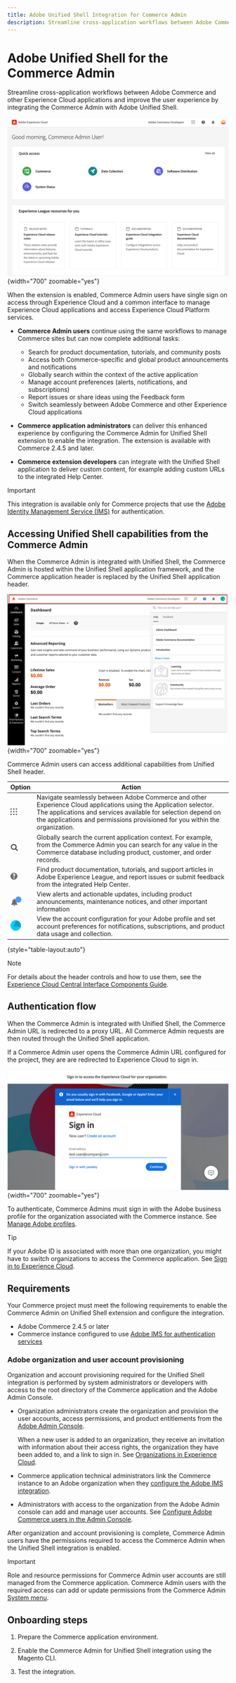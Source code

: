 ```yaml
---
title: Adobe Unified Shell Integration for Commerce Admin
description: Streamline cross-application workflows between Adobe Commerce and other Experience Cloud applications and improve user experience by integrating the Commerce Admin with Adobe Unified Shell
---
```

# Adobe Unified Shell for the Commerce Admin

Streamline cross-application workflows between Adobe Commerce and other Experience Cloud applications and improve the user experience by integrating the Commerce Admin with Adobe Unified Shell.

![Experience Cloud dashboard](./assets/uex-home-dashboard.png){width="700" zoomable="yes"}

When the extension is enabled, Commerce Admin users have single sign on access through Experience Cloud and a common interface to manage Experience Cloud applications and access Experience Cloud Platform services.

- **Commerce Admin users** continue using the same workflows to manage Commerce sites but can now complete additional tasks:

  - Search for product documentation, tutorials, and community posts
  - Access both Commerce-specific and global product announcements and notifications
  - Globally search within the context of the active application
  - Manage account preferences (alerts, notifications, and subscriptions)
  - Report issues or share ideas using the Feedback form
  - Switch seamlessly between Adobe Commerce and other Experience Cloud applications

- **Commerce application administrators** can deliver this enhanced experience by configuring the Commerce Admin for Unified Shell extension to enable the integration. The extension is available with Commerce 2.4.5 and later.

- **Commerce extension developers** can integrate with the Unified Shell application to deliver custom content, for example adding custom URLs to the integrated Help Center.

>[!IMPORTANT]
>
>This integration is available only for Commerce projects that use the  [Adobe Identity Management Service (IMS)](../getting-started/adobe-ims-config.md) for authentication.

## Accessing Unified Shell capabilities from the Commerce Admin

When the Commerce Admin is integrated with Unified Shell, the Commerce Admin is hosted within the Unified Shell application framework, and the Commerce application  header is replaced by the Unified Shell application header.

![Experience Cloud dashboard](./assets/uex-commerce-admin.png){width="700" zoomable="yes"}

Commerce Admin users can access additional capabilities from Unified Shell  header.

| Option                                                     | Action                                                                                                                                                                                                                                                           |
|------------------------------------------------------------|------------------------------------------------------------------------------------------------------------------------------------------------------------------------------------------------------------------------------------------------------------------|
| ![Application Switcher](./assets/menu-icon.png)            | Navigate seamlessly between Adobe Commerce and other Experience Cloud applications using the Application selector. The applications and services available for selection depend on the applications and permissions provisioned for you within the organization. |
| ![Search icon](./assets/search-icon.png)                   | Globally search the current application context. For example, from the Commerce Admin you can search for any value in the Commerce database including product, customer, and order records.                                                                      |
| ![Help Center](./assets/help-icon.png)                     | Find product documentation, tutorials, and support articles in Adobe Experience League, and report issues or submit feedback from the integrated Help Center.                                                                                                    |
| ![Notifications](./assets/notifications-icon.png)          | View alerts and actionable updates, including product announcements, maintenance notices, and other important information                                                                                                                                        |
| ![User profile and account](./assets/preferences-icon.png) | View the account configuration for your Adobe profile  and set account preferences for notifications, subscriptions, and product data usage and collection.                                                                                                      |

{style="table-layout:auto"}

>[!NOTE]
>
>For details about the header controls and how to use them, see the [Experience Cloud Central Interface Components Guide](https://experienceleague.adobe.com/docs/core-services/interface/experience-cloud.html#support).

## Authentication flow

When the Commerce Admin is integrated with Unified Shell, the Commerce Admin URL is redirected to a proxy URL. All Commerce Admin requests are then routed through the Unified Shell application.

If a Commerce Admin user opens the Commerce Admin URL configured for the project, they are are redirected to Experience Cloud to sign in.

![Experience Cloud login](./assets/uex-experience-cloud-login.png){width="700" zoomable="yes"}

To authenticate, Commerce Admins must sign in with the Adobe business profile for the organization associated with the Commerce instance. See [Manage Adobe profiles](https://helpx.adobe.com/enterprise/using/manage-adobe-profiles.html).


>[!TIP]
>
>If your Adobe ID is associated with more than one organization, you might have to switch organizations to access the Commerce application. See [Sign in to Experience Cloud](https://experienceleague.adobe.com/docs/core-services/interface/experience-cloud.html#signin).


## Requirements

Your Commerce project must meet the following requirements to enable the Commerce Admin on Unified Shell extension and configure the integration.

- Adobe Commerce 2.4.5 or later
- Commerce instance configured to use [Adobe IMS for authentication services](../getting-started/adobe-ims-config.md)

### Adobe organization and user account provisioning

Organization and account provisioning required for the Unified Shell integration is performed by system administrators or developers with access to the root directory of the Commerce application and the Adobe Admin Console.

- Organization administrators create the organization and provision the user accounts, access permissions, and product entitlements from the [Adobe Admin Console](https://helpx.adobe.com/enterprise/admin-guide.html).

  When a new user is added to an organization, they receive an invitation with information about their access rights, the organization they have been added to, and a link to sign in. See [Organizations in Experience Cloud](https://experienceleague.adobe.com/docs/core-services/interface/administration/organizations.html?lang=en).

- Commerce application technical administrators link the Commerce instance to an Adobe organization when they [configure the Adobe IMS integration](../getting-started/adobe-ims-config.md).

- Administrators with access to the organization from the Adobe Admin console can add and manage user accounts.  See [Configure Adobe Commerce users in the Admin Console](../getting-started/adobe-ims-config.md#step-4-configure-adobe-commerce-users-in-the-adobe-admin-console).


After organization and account provisioning is complete, Commerce Admin users have the permissions required to access the Commerce Admin when the Unified Shell integration is enabled.


>[!IMPORTANT]
>
>Role and resource permissions for Commerce Admin user accounts are still managed from the Commerce application. Commerce Admin users with the required access can add or update permissions from the Commerce Admin [System menu](../systems/permissions.md).

## Onboarding steps

1. Prepare the Commerce application environment.

1. Enable the Commerce Admin for Unified Shell integration using the Magento CLI.

1. Test the integration.

